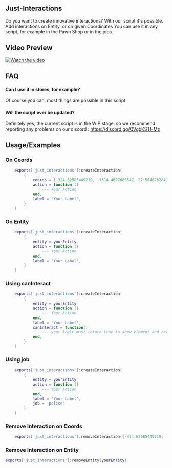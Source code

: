 
## Just-Interactions


Do you want to create innovative interactions? With our script it's possible. Add interactions on Entity, or on given Coordinates You can use it in any script, for example in the Pawn Shop or in the jobs. 


## Video Preview

[![Watch the video](https://cdn.discordapp.com/attachments/985607890100437063/1200452405855269025/JustInteractions.png?ex=65c63b6c&is=65b3c66c&hm=72524b8ee4f3c61b1404a89195dcb3e36db5a64bd1d3e731d6211d3dbf4f0537&)](https://youtu.be/vt5fpE0bzSY)



## FAQ

#### Can I use it in stores, for example?

Of course you can, most things are possible in this script

#### Will the script ever be updated?

Definitely yes, the current script is in the WIP stage, so we recommend reporting any problems on our discord : https://discord.gg/QVgbKSTHMz


## Usage/Examples

### On Coords
```lua
    exports['just_interactions']:createInteraction(
        {
            coords = {-324.62585449219, -1514.4627685547, 27.56467628479, 293.38525390625},
            action = function ()
                --- Your Action
            end,
            label = 'Your Label',
        }
    )
```
### On Entity
```lua
    exports['just_interactions']:createInteraction(
        {
            entity = yourEntity
            action = function ()
                --- Your Action
            end,
            label = 'Your Label',
        }
    )
```
### Using canInteract
```lua
    exports['just_interactions']:createInteraction(
        {
            entity = yourEntity
            action = function ()
                --- Your Action
            end,
            label = 'Your Label',
            canInteract = function()
                --- your logic must return true to show element and return false to hide element
            end,
        }
    )
```
### Using job
```lua
    exports['just_interactions']:createInteraction(
        {
            entity = yourEntity
            action = function ()
                --- Your Action
            end,
            label = 'Your Label',
            job = 'police'
        }
    )
```

### Remove Interaction on Coords
```lua
    exports['just_interactions']:removeInteraction({-324.62585449219, -1514.4627685547, 27.56467628479, 293.38525390625})
```

### Remove Interaction on Entity
```lua
exports['just_interactions']:removeEntity(yourEntity)
```


